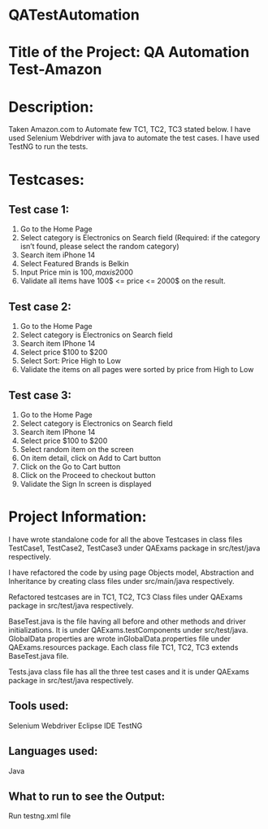 # QATestAutomation

# Title of the Project: QA Automation Test-Amazon

# Description:
Taken Amazon.com to Automate few TC1, TC2, TC3 stated below. I have used Selenium Webdriver with java to automate the test cases.
I have used TestNG to run the tests.

# Testcases:
## Test case 1:
1. Go to the Home Page
2. Select category is Electronics on Search field (Required: if the category isn’t found, please
select the random category)
3. Search item iPhone 14
4. Select Featured Brands is Belkin
5. Input Price min is 100$, max is 2000$
6. Validate all items have 100$ <= price <= 2000$ on the result.
## Test case 2:
1. Go to the Home Page
2. Select category is Electronics on Search field
3. Search item IPhone 14
4. Select price $100 to $200
5. Select Sort: Price High to Low
6. Validate the items on all pages were sorted by price from High to Low
## Test case 3:
1. Go to the Home Page
2. Select category is Electronics on Search field
3. Search item IPhone 14
4. Select price $100 to $200
5. Select random item on the screen
6. On item detail, click on Add to Cart button
7. Click on the Go to Cart button
8. Click on the Proceed to checkout button
9. Validate the Sign In screen is displayed

# Project Information:
I have wrote standalone code for all the above Testcases in class files TestCase1, TestCase2, TestCase3 under QAExams package in src/test/java respectively.

I have refactored the code by using page Objects model, Abstraction and Inheritance by creating class files under src/main/java respectively.

Refactored testcases are in TC1, TC2, TC3 Class files under QAExams package in src/test/java respectively.

BaseTest.java is the file having all before and other methods and driver initializations. It is under QAExams.testComponents under src/test/java. 
GlobalData properties are wrote inGlobalData.properties file under QAExams.resources package.
Each class file TC1, TC2, TC3 extends BaseTest.java file.

Tests.java class file has all the three test cases and it is under QAExams package in src/test/java respectively.

## Tools used:
Selenium Webdriver
Eclipse IDE
TestNG

## Languages used:
Java

## What to run to see the Output:
 
 Run testng.xml file
 
 



